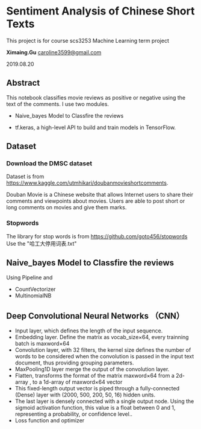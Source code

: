 # Sentiment Analysis of Chinese Short Texts

This project is for course scs3253 Machine Learning term project

**Ximaing.Gu** caroline3599@gmail.com

2019.08.20


## Abstract

This notebook classifies movie reviews as positive or negative using the text of the comments. I use two modules.

* Naive_bayes Model to Classfire the reviews

* tf.keras, a high-level API to build and train models in TensorFlow. 

## Dataset

### Download the DMSC dataset

Dataset is from https://www.kaggle.com/utmhikari/doubanmovieshortcomments.

Douban Movie is a Chinese website that allows Internet users to share their comments and viewpoints about movies. Users are able to post short or long comments on movies and give them marks. 

### Stopwords 
The library for stop words is from https://github.com/goto456/stopwords Use the "哈工大停用词表.txt"

## Naive_bayes Model to Classfire the reviews

Using Pipeline and 
* CountVectorizer
* MultinomialNB

## Deep Convolutional Neural Networks （CNN）
* Input layer, which defines the length of the input sequence.
* Embedding layer. Define the matrix as vocab_size×64, every trainning batch is maxword×64 <br>
* Convolution layer, with 32 filters, the kernel size defines the number of words to be considered when the convolution is passed in the input text document, thus providing grouping parameters.<br>
* MaxPooling1D layer merge the output of the convolution layer.
* Flatten, transforms the format of the matrix  maxword×64 from a 2d-array , to a 1d-array of maxword×64 vector <br>
* This fixed-length output vector is piped through a fully-connected (Dense) layer with (2000, 500, 200, 50, 16) hidden units.  <br>
* The last layer is densely connected with a single output node. Using the sigmoid activation function, this value is a float between 0 and 1, representing a probability, or confidence level..<br>
* Loss function and optimizer<br>

